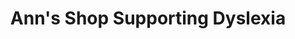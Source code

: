 ---
title: "Ann's Shop Supporting Dyslexia"
url: /wexford/anns-shop-supporting-dyslexia/
shop: charity
---